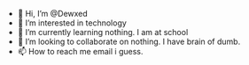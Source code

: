 - 👋 Hi, I’m @Dewxed
- 👀 I’m interested in technology
- 🌱 I’m currently learning nothing. I am at school
- 💞️ I’m looking to collaborate on nothing. I have brain of dumb.
- 📫 How to reach me email i guess.

<!---
Dewxed/Dewxed is a ✨ special ✨ repository because its `README.md` (this file) appears on your GitHub profile.
You can click the Preview link to take a look at your changes.
--->

